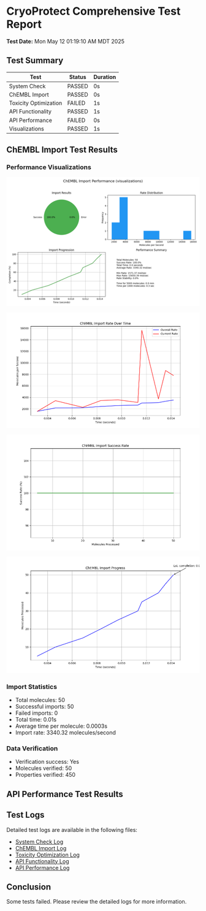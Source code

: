 # CryoProtect Comprehensive Test Report

**Test Date:** Mon May 12 01:19:10 AM MDT 2025

## Test Summary

| Test | Status | Duration |
|------|--------|----------|
| System Check | PASSED | 0s |
| ChEMBL Import | PASSED | 0s |
| Toxicity Optimization | FAILED | 1s |
| API Functionality | PASSED | 1s |
| API Performance | FAILED | 0s |
| Visualizations | PASSED | 1s |

## ChEMBL Import Test Results


### Performance Visualizations

![ChEMBL Import Summary](visualizations/chembl_import_summary.png)

![Import Rate](visualizations/chembl_import_rate.png)

![Success Rate](visualizations/chembl_import_success_rate.png)

![Progress](visualizations/chembl_import_progress.png)
### Import Statistics

- Total molecules: 50
- Successful imports: 50
- Failed imports: 0
- Total time: 0.01s
- Average time per molecule: 0.0003s
- Import rate: 3340.32 molecules/second

### Data Verification

- Verification success: Yes
- Molecules verified: 50
- Properties verified: 450

## API Performance Test Results


## Test Logs

Detailed test logs are available in the following files:

- [System Check Log](system_check_log.txt)
- [ChEMBL Import Log](chembl_import_log.txt)
- [Toxicity Optimization Log](toxicity_optimization_log.txt)
- [API Functionality Log](api_functionality_log.txt)
- [API Performance Log](api_performance_log.txt)

## Conclusion

Some tests failed. Please review the detailed logs for more information.
